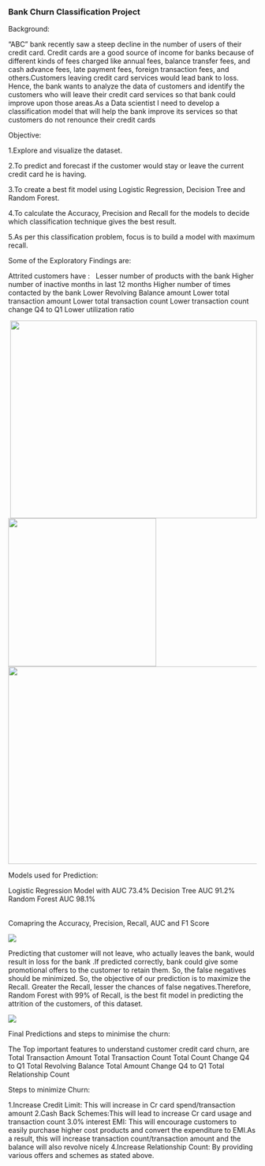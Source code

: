 ### Bank Churn Classification Project

Background:

“ABC” bank recently saw a steep decline in the number of users of their credit card. Credit cards are a good source of income for banks because of different kinds of fees charged  like annual fees, balance transfer fees, and cash advance fees, late payment fees, foreign transaction fees, and others.Customers leaving credit card services would lead bank to loss. Hence, the bank wants to analyze the data of customers and identify the customers who will leave their credit card services so that bank could improve upon those areas.As a Data scientist  I need to develop a classification model that will help the bank improve its services so that customers do not renounce their credit cards


Objective:

1.Explore and visualize the dataset.

2.To predict and forecast if the customer would stay or leave the current credit card he is having. 

3.To create a best fit model using Logistic Regression, Decision Tree and Random Forest.

4.To calculate the Accuracy, Precision and Recall for the models to decide which classification technique gives the best result.

5.As per this classification problem, focus is to build a model with maximum recall.

Some of the Exploratory Findings are:

  Attrited customers have :
      Lesser number of products   with the bank
      Higher number of inactive months in last 12 months
      Higher number of times contacted by the bank
      Lower Revolving Balance amount
      Lower total transaction amount
      Lower total transaction count
      Lower transaction count change Q4 to Q1
      Lower utilization ratio
      
      
 <img src="https://user-images.githubusercontent.com/99994988/154917274-c2df74e6-8bf3-46de-b8cc-31c56718f938.png" width="500" height="400" align="right">

<img src="https://user-images.githubusercontent.com/99994988/154917047-311f2d63-943a-4bbe-8b37-31a47171e3b5.png" width="300" height="300" >


<img src="https://user-images.githubusercontent.com/99994988/154936765-3ccdc0bd-9076-4a63-b895-2e6ca04dc75b.png" width="600" height="400" >


Models used for Prediction:

Logistic Regression Model with AUC 73.4%
Decision Tree AUC 91.2%
Random Forest AUC 98.1%

<img src="https://user-images.githubusercontent.com/99994988/154925297-0562a04c-916b-46c2-af27-5f7ba5f9d580.png" width="500" height="4" align="centre">


Comapring the Accuracy, Precision, Recall, AUC and F1 Score

<img src="https://user-images.githubusercontent.com/99994988/154926061-f301b02d-9c99-4536-b285-024f25fe1f72.png" >

Predicting that customer will not leave, who actually  leaves the bank, would result in loss for the bank .If predicted correctly, bank could give some promotional offers to the customer to retain them. So, the false negatives should be minimized. So, the objective of our prediction is to maximize the Recall. Greater the Recall, lesser the chances of false negatives.Therefore, Random Forest with 99% of Recall, is the best fit model in predicting the attrition of the customers, of this dataset.



<img src="https://user-images.githubusercontent.com/99994988/154926927-b3185b5a-5413-4ee1-be44-2b037046a121.png" >

Final Predictions and steps to minimise the churn:

The Top  important features to understand customer credit card churn, are
Total Transaction Amount
Total Transaction Count
Total Count Change Q4 to Q1
Total Revolving Balance
Total Amount Change Q4 to Q1
Total Relationship Count

Steps to minimize Churn:

1.Increase Credit Limit: This will increase in Cr card spend/transaction amount
2.Cash Back Schemes:This will lead to increase Cr card usage and transaction count
3.0% interest EMI: This will encourage customers to easily  purchase higher cost products and convert the expenditure to EMI.As a result, this will increase transaction count/transaction amount and the balance will also revolve nicely
4.Increase Relationship Count: By providing various offers and schemes as stated above.







